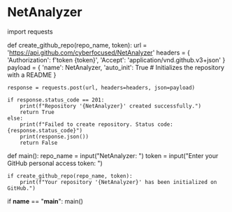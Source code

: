 # NetAnalyzer

import requests

def create_github_repo(repo_name, token):
    url = 'https://api.github.com/cyberfocused/NetAnalyzer'
    headers = {
        'Authorization': f'token {token}',
        'Accept': 'application/vnd.github.v3+json'
    }
    payload = {
        'name': NetAnalyzer,
        'auto_init': True  # Initializes the repository with a README
    }
    
    response = requests.post(url, headers=headers, json=payload)
    
    if response.status_code == 201:
        print(f"Repository '{NetAnalyzer}' created successfully.")
        return True
    else:
        print(f"Failed to create repository. Status code: {response.status_code}")
        print(response.json())
        return False

def main():
    repo_name = input("NetAnalyzer: ")
    token = input("Enter your GitHub personal access token: ")

    if create_github_repo(repo_name, token):
        print(f"Your repository '{NetAnalyzer}' has been initialized on GitHub.")

if __name__ == "__main__":
    main()

